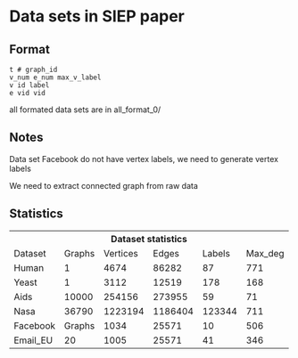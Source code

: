 # Data sets in SIEP paper

## Format

    t # graph_id
    v_num e_num max_v_label
    v id label
    e vid vid

all formated data sets are in all_format_0/

## Notes

Data set Facebook do not have vertex labels, we need to generate vertex labels

We need to extract connected graph from raw data

## Statistics

<table id="datatab" summary="Dataset statistics">
  <tr> <th colspan="6">Dataset statistics</th> </tr>

<tr>
    <td>Dataset</td> 
    <td>Graphs</td> 
    <td>Vertices</td>
    <td>Edges</td>
    <td>Labels</td> 
    <td>Max_deg</td>
</tr>

<tr>
    <td>Human</td> 
    <td>1</td> 
    <td>4674</td>
    <td>86282</td>
    <td>87</td> 
    <td>771</td>
</tr>

<tr>
    <td>Yeast</td> 
    <td>1</td> 
    <td>3112</td>
    <td>12519</td>
    <td>178</td> 
    <td>168</td>
</tr>

<tr>
    <td>Aids</td> 
    <td>10000</td> 
    <td>254156</td>
    <td>273955</td>
    <td>59</td> 
    <td>71</td>
</tr>

<tr>
    <td>Nasa</td> 
    <td>36790</td> 
    <td>1223194</td>
    <td>1186404</td>
    <td>123344</td> 
    <td>711</td>
</tr>

<tr>
    <td>Facebook</td> 
    <td>Graphs</td> 
    <td>1034</td>
    <td>25571</td>
    <td>10</td> 
    <td>506</td>
</tr>

<tr>
    <td>Email_EU</td> 
    <td>20</td> 
    <td>1005</td>
    <td>25571</td>
    <td>41</td> 
    <td>346</td>
</tr>

</table>

